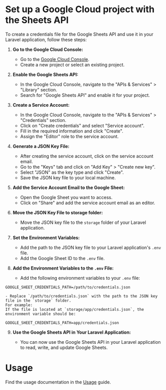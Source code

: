 # Set up a Google Cloud project with the Sheets API 

To create a credentials file for the Google Sheets API and use it in your Laravel application, follow these steps:

1. **Go to the Google Cloud Console:**

    - Go to the [Google Cloud Console](https://console.cloud.google.com/).
    - Create a new project or select an existing project.

2. **Enable the Google Sheets API:**
  
      - In the Google Cloud Console, navigate to the "APIs & Services" > "Library" section.
      - Search for "Google Sheets API" and enable it for your project.

3. **Create a Service Account:**

    - In the Google Cloud Console, navigate to the "APIs & Services" > "Credentials" section.
    - Click on "Create credentials" and select "Service account".
    - Fill in the required information and click "Create".
    - Assign the "Editor" role to the service account.

4. **Generate a JSON Key File:**

    - After creating the service account, click on the service account email.
    - Go to the "Keys" tab and click on "Add Key" > "Create new key".
    - Select "JSON" as the key type and click "Create".
    - Save the JSON key file to your local machine.

5. **Add the Service Account Email to the Google Sheet:**

    - Open the Google Sheet you want to access.
    - Click on "Share" and add the service account email as an editor.

6. **Move the JSON Key File to storage folder:**

    - Move the JSON key file to the `storage` folder of your Laravel application.

7. **Set the Environment Variables:**

    - Add the path to the JSON key file to your Laravel application's `.env` file.
    - Add the Google Sheet ID to the `.env` file.

8. **Add the Environment Variables to the `.env` File:**

    - Add the following environment variables to your `.env` file:

```env
GOOGLE_SHEET_CREDENTIALS_PATH=/path/to/credentials.json
```
    - Replace `/path/to/credentials.json` with the path to the JSON key file in the `storage` folder.
    For example:
    If the file is located at `storage/app/credentials.json`, the environment variable should be:
```env
GOOGLE_SHEET_CREDENTIALS_PATH=app/credentials.json
```

9. **Use the Google Sheets API in Your Laravel Application:**

    - You can now use the Google Sheets API in your Laravel application to read, write, and update Google Sheets.
    
# Usage

Find the usage documentation in the [Usage](docs/usage.md) guide.
